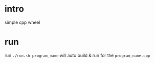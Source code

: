 # intro
simple cpp wheel

# run 

run `./run.sh program_name` will auto build & run for the `program_name.cpp`